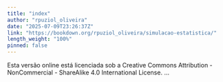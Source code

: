 ```yaml
---
title: "index"
author: "rpuziol_oliveira"
date: "2025-07-09T23:26:37Z"
link: "https://bookdown.org/rpuziol_oliveira/simulacao-estatistica/"
length_weight: "100%"
pinned: false
---
```


Esta versão online está licenciada sob a Creative Commons Attribution - NonCommercial - ShareAlike 4.0 International License.  ...
